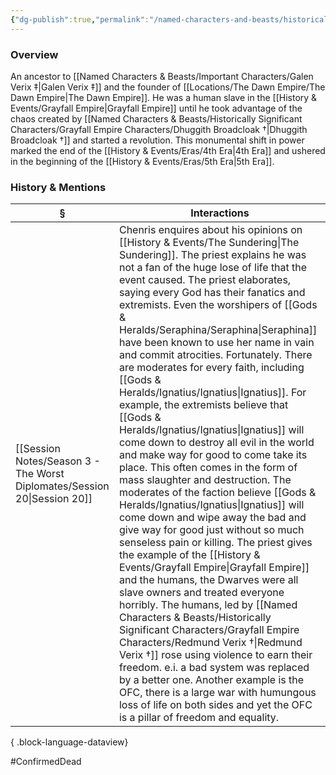```yaml
---
{"dg-publish":true,"permalink":"/named-characters-and-beasts/historically-significant-characters/grayfall-empire-characters/redmund-verix/","tags":["NPC"],"updated":"2025-08-11T11:53:32.126+01:00"}
---
```



### Overview
An ancestor to [[Named Characters & Beasts/Important Characters/Galen Verix ‡\|Galen Verix ‡]] and the founder of [[Locations/The Dawn Empire/The Dawn Empire\|The Dawn Empire]]. He was a human slave in the [[History & Events/Grayfall Empire\|Grayfall Empire]] until he took advantage of the chaos created by [[Named Characters & Beasts/Historically Significant  Characters/Grayfall Empire Characters/Dhuggith Broadcloak †\|Dhuggith Broadcloak †]] and started a revolution. This monumental shift in power marked the end of the [[History & Events/Eras/4th Era\|4th Era]] and ushered in the beginning of the [[History & Events/Eras/5th Era\|5th Era]]. 

### History & Mentions
| §                                                                           | Interactions                                                                                                                                                                                                                                                                                                                                                                                                                                                                                                                                                                                                                                                                                                                                                                                                                                                                                                                                                                                                                                                                                                                                                                                                        |
| --------------------------------------------------------------------------- | ------------------------------------------------------------------------------------------------------------------------------------------------------------------------------------------------------------------------------------------------------------------------------------------------------------------------------------------------------------------------------------------------------------------------------------------------------------------------------------------------------------------------------------------------------------------------------------------------------------------------------------------------------------------------------------------------------------------------------------------------------------------------------------------------------------------------------------------------------------------------------------------------------------------------------------------------------------------------------------------------------------------------------------------------------------------------------------------------------------------------------------------------------------------------------------------------------------------- |
| [[Session Notes/Season 3 - The Worst Diplomates/Session 20\|Session 20]] | Chenris enquires about his opinions on [[History & Events/The Sundering\|The Sundering]]. The priest explains he was not a fan of the huge lose of life that the event caused. The priest elaborates, saying every God has their fanatics and extremists. Even the worshipers of [[Gods & Heralds/Seraphina/Seraphina\|Seraphina]] have been known to use her name in vain and commit atrocities. Fortunately. There are moderates for every faith, including [[Gods & Heralds/Ignatius/Ignatius\|Ignatius]]. For example, the extremists believe that [[Gods & Heralds/Ignatius/Ignatius\|Ignatius]] will come down to destroy all evil in the world and make way for good to come take its place. This often comes in the form of mass slaughter and destruction. The moderates of the faction believe [[Gods & Heralds/Ignatius/Ignatius\|Ignatius]] will come down and wipe away the bad and give way for good just without so much senseless pain or killing. The priest gives the example of the [[History & Events/Grayfall Empire\|Grayfall Empire]] and the humans, the Dwarves were all slave owners and treated everyone horribly. The humans, led by [[Named Characters & Beasts/Historically Significant  Characters/Grayfall Empire Characters/Redmund Verix †\|Redmund Verix †]] rose using violence to earn their freedom. e.i. a bad system was replaced by a better one. Another example is the OFC, there is a large war with humungous loss of life on both sides and yet the OFC is a pillar of freedom and equality. |

{ .block-language-dataview}

#ConfirmedDead